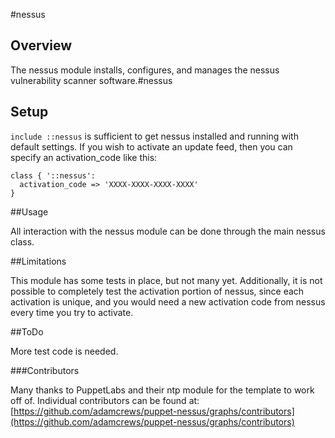 #nessus

## Overview

The nessus module installs, configures, and manages the nessus vulnerability scanner software.#nessus

## Setup

`include ::nessus` is sufficient to get nessus installed and running with default settings.  If you wish to activate an update feed, then you can specify an activation_code like this:

```puppet
class { '::nessus':
  activation_code => 'XXXX-XXXX-XXXX-XXXX'
}
```

##Usage

All interaction with the nessus module can be done through the main nessus class.


##Limitations

This module has some tests in place, but not many yet.  Additionally, it is not possible to completely test the activation portion of nessus, since each activation is unique, and you would need a new activation code from nessus every time you try to activate.

##ToDo

More test code is needed.

###Contributors

Many thanks to PuppetLabs and their ntp module for the template to work off of.  Individual contributors can be found at: [https://github.com/adamcrews/puppet-nessus/graphs/contributors](https://github.com/adamcrews/puppet-nessus/graphs/contributors)
